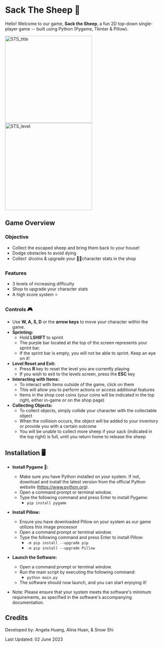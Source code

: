 # Sack The Sheep 🐑
Hello! Welcome to our game, **Sack the Sheep**, a fun 2D top-down single-player game -- built using Python (Pygame, Tkinter & Pillow).

<img width="284" alt="STS_title" src="https://github.com/candycane124/SackTheSheep/assets/93748376/5a09b8d0-265b-47f7-9360-7101064d9215">
<img width="284" alt="STS_level" src="https://github.com/candycane124/SackTheSheep/assets/93748376/7c645829-2b8b-43b9-b341-8b4bd4ca0084">

## Game Overview

### Objective
+ Collect the escaped sheep and bring them back to your house!
+ Dodge obstacles to avoid dying
+ Collect 🪙coins & upgrade your 👨‍🌾character stats in the shop

### Features
+ 3 levels of increasing difficulty
+ Shop to upgrade your character stats
+ A high score system ⭐

### Controls 🎮
+ Use **W, A, S, D** or the **arrow keys** to move your character within the game.
+ **Sprinting:**
  + Hold **LSHIFT** to sprint
  + The purple bar located at the top of the screen represents your sprint bar.
  + If the sprint bar is empty, you will not be able to sprint. Keep an eye on it!
+ **Level Reset and Exit:**
  + Press **R** key to reset the level you are currently playing
  + If you wish to exit to the levels screen, press the **ESC** key
+ **Interacting with Items:**
  + To interact with items outside of the game, click on them
  + This will allow you to perform actions or access additional features
  + Items in the shop cost coins (your coins will be indicated in the top right, either in-game or on the shop page)
+ **Collecting Objects:**
  + To collect objects, simply collide your character with the collectable object
  + When the collision occurs, the object will be added to your inventory or provide you with a certain outcome
  + You will be unable to collect more sheep if your sack (indicated in the top right) is full, until you return home to release the sheep
 
## Installation 🖥️
+ **Install Pygame 🐍:**
  + Make sure you have Python installed on your system. If not, download and install the latest version from the official Python website (https://www.python.org).
  + Open a command prompt or terminal window.
  + Type the following command and press Enter to install Pygame:
    + `pip install pygame`
+ **Install Pillow:**
  + Ensure you have downloaded Pillow on your system as our game utilizes this image processor
  + Open a command prompt or terminal window.
  + Type the following command and press Enter to install Pillow:
    + `-m pip install --upgrade pip`
    + `-m pip install --upgrade Pillow`
+ **Launch the Software:**
  + Open a command prompt or terminal window.
  + Run the main script by executing the following command:
    + `python main.py`
  + The software should now launch, and you can start enjoying it!
 
+ Note: Please ensure that your system meets the software's minimum requirements, as specified in the software's accompanying documentation.

## Credits
Developed by: Angela Huang, Alina Huan, & Snow Shi

Last Updated: 02 June 2023
